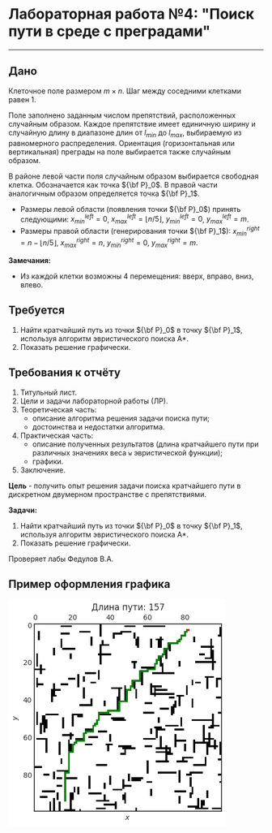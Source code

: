 # Лабораторная работа №4: "Поиск пути в среде с преградами"

---

## Дано

Клеточное поле размером $m \times n$. Шаг между соседними клетками равен 1.

Поле заполнено заданным числом препятствий, расположенных случайным образом.
Каждое препятствие имеет единичную ширину и случайную длину в диапазоне длин от $l_{min}$ до $l_{max}$, выбираемую из равномерного распределения. Ориентация (горизонтальная или вертикальная) преграды на поле выбирается также случайным образом.

В районе левой части поля случайным образом выбирается свободная клетка. Обозначается как точка ${\bf P}_0$. В правой части аналогичным образом определяется точка ${\bf P}_1$.

* Размеры левой области (появления точки ${\bf P}_0$) принять следующими:
  $x_{min}^{left} = 0$,
  $x_{max}^{left} = \left\lfloor n/5 \right\rfloor$,
  $y_{min}^{left} = 0$, $y_{max}^{left} = m$.
* Размеры правой области (генерирования точки ${\bf P}_1$):
  $x_{min}^{right} = n - \left\lfloor n/5 \right\rfloor$,
  $x_{max}^{right} = n$,
  $y_{min}^{right} = 0$, $y_{max}^{right} = m$.

**Замечания:**

* Из каждой клетки возможны 4 перемещения: вверх, вправо, вниз, влево.

## Требуется

1. Найти кратчайший путь из точки ${\bf P}_0$ в точку ${\bf P}_1$, используя алгоритм эвристического поиска A*.
2. Показать решение графически.

## Требования к отчёту

1. Титульный лист.
2. Цели и задачи лабораторной работы (ЛР).
3. Теоретическая часть:
   * описание алгоритма решения задачи поиска пути;
   * достоинства и недостатки алгоритма.
4. Практическая часть:
   * описание полученных результатов (длина кратчайшего пути при различных значениях веса `w` эвристической функции);
   * графики.
5. Заключение.

**Цель** - получить опыт решения задачи поиска кратчайшего пути в дискретном двумерном пространстве с препятствиями.

**Задачи:**

1. Найти кратчайший путь из точки ${\bf P}_0$ в точку ${\bf P}_1$, используя алгоритм эвристического поиска A*.
2. Показать решение графически.

Проверяет лабы Федулов В.А.

## Пример оформления графика

![Пример оформления графика](plot_example.png)
